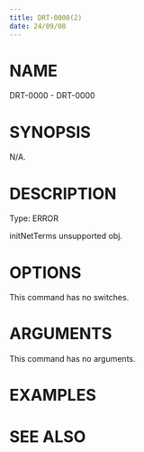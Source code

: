 ```yaml
---
title: DRT-0000(2)
date: 24/09/08
---
```


# NAME

DRT-0000 - DRT-0000

# SYNOPSIS

N/A.

# DESCRIPTION

Type: ERROR

initNetTerms unsupported obj.

# OPTIONS

This command has no switches.

# ARGUMENTS

This command has no arguments.

# EXAMPLES

# SEE ALSO
